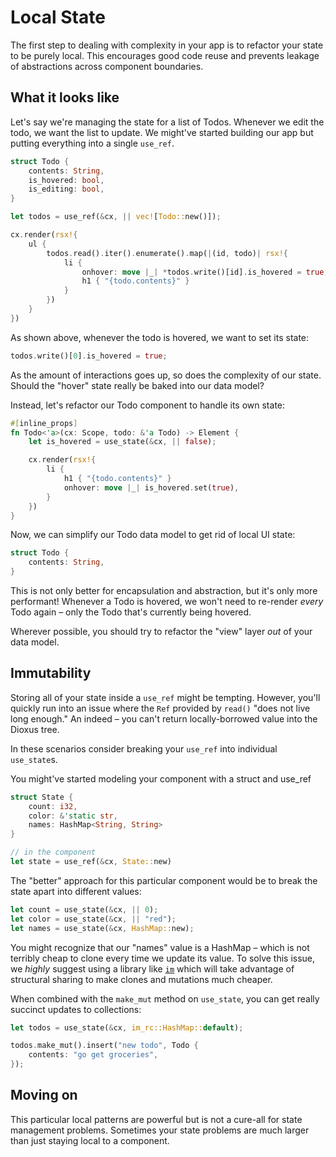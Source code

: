 # Local State

The first step to dealing with complexity in your app is to refactor your state to be purely local. This encourages good code reuse and prevents leakage of abstractions across component boundaries.

## What it looks like

Let's say we're managing the state for a list of Todos. Whenever we edit the todo, we want the list to update. We might've started building our app but putting everything into a single `use_ref`.

```rust
struct Todo {
    contents: String,
    is_hovered: bool,
    is_editing: bool,
}

let todos = use_ref(&cx, || vec![Todo::new()]);

cx.render(rsx!{
    ul {
        todos.read().iter().enumerate().map(|(id, todo)| rsx!{
            li {
                onhover: move |_| *todos.write()[id].is_hovered = true,
                h1 { "{todo.contents}" }
            }
        })
    }
})
```

As shown above, whenever the todo is hovered, we want to set its state:

```rust
todos.write()[0].is_hovered = true;
```

As the amount of interactions goes up, so does the complexity of our state. Should the "hover" state really be baked into our data model?

Instead, let's refactor our Todo component to handle its own state:

```rust
#[inline_props]
fn Todo<'a>(cx: Scope, todo: &'a Todo) -> Element {
    let is_hovered = use_state(&cx, || false);

    cx.render(rsx!{
        li {
            h1 { "{todo.contents}" }
            onhover: move |_| is_hovered.set(true),
        }
    })
}
```

Now, we can simplify our Todo data model to get rid of local UI state:

```rust
struct Todo {
    contents: String,
}
```

This is not only better for encapsulation and abstraction, but it's only more performant! Whenever a Todo is hovered, we won't need to re-render *every* Todo again – only the Todo that's currently being hovered.


Wherever possible, you should try to refactor the "view" layer *out* of your data model.

## Immutability

Storing all of your state inside a `use_ref` might be tempting. However, you'll quickly run into an issue where the `Ref` provided by `read()` "does not live long enough." An indeed – you can't return locally-borrowed value into the Dioxus tree.

In these scenarios consider breaking your `use_ref` into individual `use_state`s.

You might've started modeling your component with a struct and use_ref

```rust
struct State {
    count: i32,
    color: &'static str,
    names: HashMap<String, String>
}

// in the component
let state = use_ref(&cx, State::new)
```

The "better" approach for this particular component would be to break the state apart into different values:

```rust
let count = use_state(&cx, || 0);
let color = use_state(&cx, || "red");
let names = use_state(&cx, HashMap::new);
```

You might recognize that our "names" value is a HashMap – which is not terribly cheap to clone every time we update its value. To solve this issue, we *highly* suggest using a library like [`im`](https://crates.io/crates/im) which will take advantage of structural sharing to make clones and mutations much cheaper.

When combined with the `make_mut` method on `use_state`, you can get really succinct updates to collections:

```rust
let todos = use_state(&cx, im_rc::HashMap::default);

todos.make_mut().insert("new todo", Todo {
    contents: "go get groceries",
});
```

## Moving on

This particular local patterns are powerful but is not a cure-all for state management problems. Sometimes your state problems are much larger than just staying local to a component.


